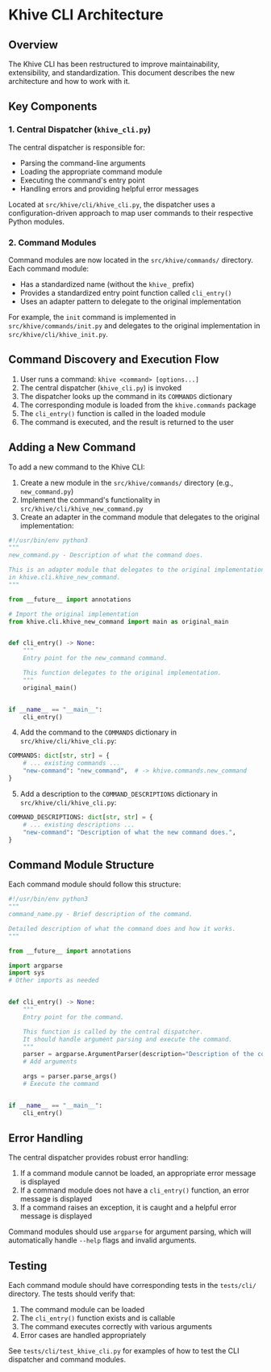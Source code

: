 # Khive CLI Architecture

## Overview

The Khive CLI has been restructured to improve maintainability, extensibility,
and standardization. This document describes the new architecture and how to
work with it.

## Key Components

### 1. Central Dispatcher (`khive_cli.py`)

The central dispatcher is responsible for:

- Parsing the command-line arguments
- Loading the appropriate command module
- Executing the command's entry point
- Handling errors and providing helpful error messages

Located at `src/khive/cli/khive_cli.py`, the dispatcher uses a
configuration-driven approach to map user commands to their respective Python
modules.

### 2. Command Modules

Command modules are now located in the `src/khive/commands/` directory. Each
command module:

- Has a standardized name (without the `khive_` prefix)
- Provides a standardized entry point function called `cli_entry()`
- Uses an adapter pattern to delegate to the original implementation

For example, the `init` command is implemented in `src/khive/commands/init.py`
and delegates to the original implementation in `src/khive/cli/khive_init.py`.

## Command Discovery and Execution Flow

1. User runs a command: `khive <command> [options...]`
2. The central dispatcher (`khive_cli.py`) is invoked
3. The dispatcher looks up the command in its `COMMANDS` dictionary
4. The corresponding module is loaded from the `khive.commands` package
5. The `cli_entry()` function is called in the loaded module
6. The command is executed, and the result is returned to the user

## Adding a New Command

To add a new command to the Khive CLI:

1. Create a new module in the `src/khive/commands/` directory (e.g.,
   `new_command.py`)
2. Implement the command's functionality in `src/khive/cli/khive_new_command.py`
3. Create an adapter in the command module that delegates to the original
   implementation:

```python
#!/usr/bin/env python3
"""
new_command.py - Description of what the command does.

This is an adapter module that delegates to the original implementation
in khive.cli.khive_new_command.
"""

from __future__ import annotations

# Import the original implementation
from khive.cli.khive_new_command import main as original_main


def cli_entry() -> None:
    """
    Entry point for the new_command command.

    This function delegates to the original implementation.
    """
    original_main()


if __name__ == "__main__":
    cli_entry()
```

4. Add the command to the `COMMANDS` dictionary in `src/khive/cli/khive_cli.py`:

```python
COMMANDS: dict[str, str] = {
    # ... existing commands ...
    "new-command": "new_command",  # -> khive.commands.new_command
}
```

5. Add a description to the `COMMAND_DESCRIPTIONS` dictionary in
   `src/khive/cli/khive_cli.py`:

```python
COMMAND_DESCRIPTIONS: dict[str, str] = {
    # ... existing descriptions ...
    "new-command": "Description of what the new command does.",
}
```

## Command Module Structure

Each command module should follow this structure:

```python
#!/usr/bin/env python3
"""
command_name.py - Brief description of the command.

Detailed description of what the command does and how it works.
"""

from __future__ import annotations

import argparse
import sys
# Other imports as needed


def cli_entry() -> None:
    """
    Entry point for the command.

    This function is called by the central dispatcher.
    It should handle argument parsing and execute the command.
    """
    parser = argparse.ArgumentParser(description="Description of the command")
    # Add arguments

    args = parser.parse_args()
    # Execute the command


if __name__ == "__main__":
    cli_entry()
```

## Error Handling

The central dispatcher provides robust error handling:

1. If a command module cannot be loaded, an appropriate error message is
   displayed
2. If a command module does not have a `cli_entry()` function, an error message
   is displayed
3. If a command raises an exception, it is caught and a helpful error message is
   displayed

Command modules should use `argparse` for argument parsing, which will
automatically handle `--help` flags and invalid arguments.

## Testing

Each command module should have corresponding tests in the `tests/cli/`
directory. The tests should verify that:

1. The command module can be loaded
2. The `cli_entry()` function exists and is callable
3. The command executes correctly with various arguments
4. Error cases are handled appropriately

See `tests/cli/test_khive_cli.py` for examples of how to test the CLI dispatcher
and command modules.

